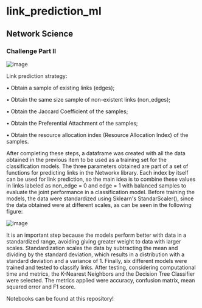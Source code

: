 # link_prediction_ml

## Network Science
### Challenge Part II

![image](https://user-images.githubusercontent.com/88637523/167493735-db9c5099-94c3-406e-a6a8-8496a67963d3.png)

Link prediction strategy:

• Obtain a sample of existing links (edges);

• Obtain the same size sample of non-existent links (non_edges);

• Obtain the Jaccard Coefficient of the samples;

• Obtain the Preferential Attachment of the samples;

• Obtain the resource allocation index (Resource Allocation Index) of the samples.


 After completing these steps, a dataframe was created with all the data obtained in the previous item to be used as a training set for the classification models. The three parameters obtained are part of a set of functions for predicting links in the Networkx library. Each index by itself can be used for link prediction, so the main idea is to combine these values in links labeled as non_edge = 0 and edge = 1 with balanced samples to evaluate the joint performance in a classification model.
Before training the models, the data were standardized using Sklearn's StandarScaler(), since the data obtained were at different scales, as can be seen in the following figure:

![image](https://user-images.githubusercontent.com/88637523/167490401-c9ea2ab7-f425-4a31-bc99-00c3734f3e5c.png)
 

 It is an important step because the models perform better with data in a standardized range, avoiding giving greater weight to data with larger scales. Standardization scales the data by subtracting the mean and dividing by the standard deviation, which results in a distribution with a standard deviation and a variance of 1.
Finally, six different models were trained and tested to classify links. After testing, considering computational time and metrics, the K-Nearest Neighbors and the Decision Tree Classifier were selected. The metrics applied were accuracy, confusion matrix, mean squared error and F1 score.


Notebooks can be found at this repository!

